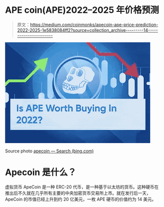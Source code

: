 # APE coin(APE)2022–2025 年价格预测

> 原文：<https://medium.com/coinmonks/apecoin-ape-price-prediction-2022-2025-1e5838084ff2?source=collection_archive---------14----------------------->

![](img/6521109ebb2c9a720ba4f3ee74861e1e.png)

Source photo [apecoin — Search (bing.com)](https://www.bing.com/images/search?view=detailV2&ccid=2XLdIcxL&id=B4B840AC63C1C13266AB5A51B330AF6DE3841355&thid=OIF.XY1RxhQ8U%2fvARRnkGcXOBQ&mediaurl=https%3a%2f%2fmargex.com%2fblog%2fcontent%2fimages%2fsize%2fw1000%2f2022%2f08%2fIs-APE-worth-buying-in-2022_%402x.jpg&cdnurl=https%3a%2f%2fth.bing.com%2fth%2fid%2fR.d972dd21cc4bc2dc23e92e970b9ce245%3frik%3d%26pid%3dImgRaw%26r%3d0&exph=694&expw=1000&q=apecoin&simid=7037023835280&FORM=IRPRST&ck=5D8D51C6143C53FBC04519E419C5CE05&selectedIndex=112&ajaxhist=0&ajaxserp=0)

# Apecoin 是什么？

虚拟货币 ApeCoin 是一种 ERC-20 代币，是一种基于以太坊的货币。这种硬币在推出后不久就在几乎所有主要的中央加密货币交易所上市。就在发行后一天，ApeCoin 的市值已经上升到约 20 亿美元，一枚 APE 硬币的价值约为 14 美元。